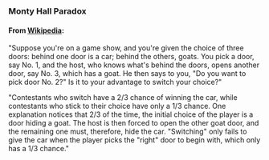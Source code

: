 ### Monty Hall Paradox

#### From [Wikipedia](http://en.wikipedia.org/wiki/Monty_Hall_problem):

"Suppose you're on a game show, and you're given the choice of three doors: behind one door is a car; behind the others, goats. You pick a door, say No. 1, and the host, who knows what's behind the doors, opens another door, say No. 3, which has a goat. He then says to you, "Do you want to pick door No. 2?" Is it to your advantage to switch your choice?"

"Contestants who switch have a 2/3 chance of winning the car, while contestants who stick to their choice have only a 1/3 chance. One explanation notices that 2/3 of the time, the initial choice of the player is a door hiding a goat. The host is then forced to open the other goat door, and the remaining one must, therefore, hide the car. "Switching" only fails to give the car when the player picks the "right" door to begin with, which only has a 1/3 chance."
